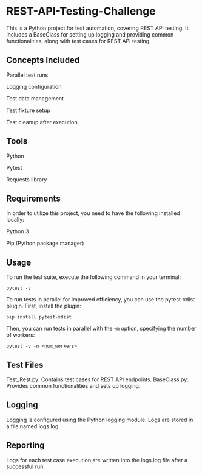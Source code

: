 # REST-API-Testing-Challenge

This is a Python project for test automation, covering REST API testing. It includes a BaseClass for setting up logging and providing common functionalities, along with test cases for REST API testing.

## Concepts Included

Parallel test runs

Logging configuration

Test data management

Test fixture setup

Test cleanup after execution

## Tools

Python

Pytest

Requests library

## Requirements

In order to utilize this project, you need to have the following installed locally:

Python 3

Pip (Python package manager)

## Usage

To run the test suite, execute the following command in your terminal:

```
pytest -v
```
To run tests in parallel for improved efficiency, you can use the pytest-xdist plugin. First, install the plugin:

```
pip install pytest-xdist
```
Then, you can run tests in parallel with the -n option, specifying the number of workers:

```
pytest -v -n <num_workers>
```

## Test Files

Test_Rest.py: Contains test cases for REST API endpoints.
BaseClass.py: Provides common functionalities and sets up logging.

## Logging

Logging is configured using the Python logging module. Logs are stored in a file named logs.log.

## Reporting

Logs for each test case execution are written into the logs.log file after a successful run.
